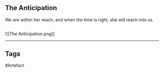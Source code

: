 ## The Anticipation
We are within her reach,
and when the time is right,
she will reach into us.
## 
![[The Anticipation.png]]

---
## Tags
#Artefact